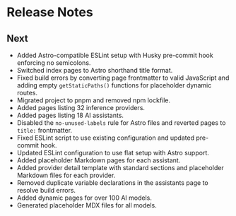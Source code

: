 # Release Notes

## Next
- Added Astro-compatible ESLint setup with Husky pre-commit hook enforcing no semicolons.
- Switched index pages to Astro shorthand title format.
- Fixed build errors by converting page frontmatter to valid JavaScript and adding empty `getStaticPaths()` functions for placeholder dynamic routes.
- Migrated project to pnpm and removed npm lockfile.
- Added pages listing 32 inference providers.
- Added pages listing 18 AI assistants.
- Disabled the `no-unused-labels` rule for Astro files and reverted pages to `title:` frontmatter.
- Fixed ESLint script to use existing configuration and updated pre-commit hook.
- Updated ESLint configuration to use flat setup with Astro support.
- Added placeholder Markdown pages for each assistant.
- Added provider detail template with standard sections and placeholder Markdown files for each provider.
- Removed duplicate variable declarations in the assistants page to resolve build errors.
- Added dynamic pages for over 100 AI models.
- Generated placeholder MDX files for all models.
